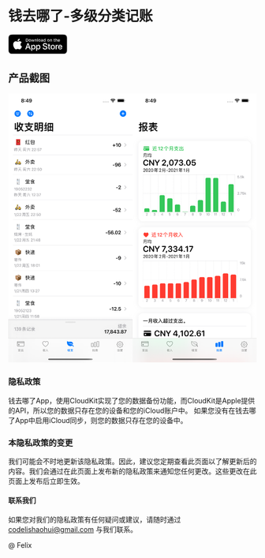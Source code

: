 # 钱去哪了-多级分类记账


<svg id="livetype" xmlns="http://www.w3.org/2000/svg" width="119.66407" height="40" viewBox="0 0 119.66407 40">
  <title>下载App</title>
  <g>
    <g>
      <g>
        <path d="M110.13477,0H9.53468c-.3667,0-.729,0-1.09473.002-.30615.002-.60986.00781-.91895.0127A13.21476,13.21476,0,0,0,5.5171.19141a6.66509,6.66509,0,0,0-1.90088.627A6.43779,6.43779,0,0,0,1.99757,1.99707,6.25844,6.25844,0,0,0,.81935,3.61816a6.60119,6.60119,0,0,0-.625,1.90332,12.993,12.993,0,0,0-.1792,2.002C.00587,7.83008.00489,8.1377,0,8.44434V31.5586c.00489.3105.00587.6113.01515.9219a12.99232,12.99232,0,0,0,.1792,2.0019,6.58756,6.58756,0,0,0,.625,1.9043A6.20778,6.20778,0,0,0,1.99757,38.001a6.27445,6.27445,0,0,0,1.61865,1.1787,6.70082,6.70082,0,0,0,1.90088.6308,13.45514,13.45514,0,0,0,2.0039.1768c.30909.0068.6128.0107.91895.0107C8.80567,40,9.168,40,9.53468,40H110.13477c.3594,0,.7246,0,1.084-.002.3047,0,.6172-.0039.9219-.0107a13.279,13.279,0,0,0,2-.1768,6.80432,6.80432,0,0,0,1.9082-.6308,6.27742,6.27742,0,0,0,1.6172-1.1787,6.39482,6.39482,0,0,0,1.1816-1.6143,6.60413,6.60413,0,0,0,.6191-1.9043,13.50643,13.50643,0,0,0,.1856-2.0019c.0039-.3106.0039-.6114.0039-.9219.0078-.3633.0078-.7246.0078-1.0938V9.53613c0-.36621,0-.72949-.0078-1.09179,0-.30664,0-.61426-.0039-.9209a13.5071,13.5071,0,0,0-.1856-2.002,6.6177,6.6177,0,0,0-.6191-1.90332,6.46619,6.46619,0,0,0-2.7988-2.7998,6.76754,6.76754,0,0,0-1.9082-.627,13.04394,13.04394,0,0,0-2-.17676c-.3047-.00488-.6172-.01074-.9219-.01269-.3594-.002-.7246-.002-1.084-.002Z" style="fill: #a6a6a6"/>
        <path d="M8.44483,39.125c-.30468,0-.602-.0039-.90429-.0107a12.68714,12.68714,0,0,1-1.86914-.1631,5.88381,5.88381,0,0,1-1.65674-.5479,5.40573,5.40573,0,0,1-1.397-1.0166,5.32082,5.32082,0,0,1-1.02051-1.3965,5.72186,5.72186,0,0,1-.543-1.6572,12.41351,12.41351,0,0,1-.1665-1.875c-.00634-.2109-.01464-.9131-.01464-.9131V8.44434S.88185,7.75293.8877,7.5498a12.37039,12.37039,0,0,1,.16553-1.87207,5.7555,5.7555,0,0,1,.54346-1.6621A5.37349,5.37349,0,0,1,2.61183,2.61768,5.56543,5.56543,0,0,1,4.01417,1.59521a5.82309,5.82309,0,0,1,1.65332-.54394A12.58589,12.58589,0,0,1,7.543.88721L8.44532.875H111.21387l.9131.0127a12.38493,12.38493,0,0,1,1.8584.16259,5.93833,5.93833,0,0,1,1.6709.54785,5.59374,5.59374,0,0,1,2.415,2.41993,5.76267,5.76267,0,0,1,.5352,1.64892,12.995,12.995,0,0,1,.1738,1.88721c.0029.2832.0029.5874.0029.89014.0079.375.0079.73193.0079,1.09179V30.4648c0,.3633,0,.7178-.0079,1.0752,0,.3252,0,.6231-.0039.9297a12.73126,12.73126,0,0,1-.1709,1.8535,5.739,5.739,0,0,1-.54,1.67,5.48029,5.48029,0,0,1-1.0156,1.3857,5.4129,5.4129,0,0,1-1.3994,1.0225,5.86168,5.86168,0,0,1-1.668.5498,12.54218,12.54218,0,0,1-1.8692.1631c-.2929.0068-.5996.0107-.8974.0107l-1.084.002Z"/>
      </g>
      <g id="_Group_" data-name="&lt;Group&gt;">
        <g id="_Group_2" data-name="&lt;Group&gt;">
          <g id="_Group_3" data-name="&lt;Group&gt;">
            <path id="_Path_" data-name="&lt;Path&gt;" d="M24.76888,20.30068a4.94881,4.94881,0,0,1,2.35656-4.15206,5.06566,5.06566,0,0,0-3.99116-2.15768c-1.67924-.17626-3.30719,1.00483-4.1629,1.00483-.87227,0-2.18977-.98733-3.6085-.95814a5.31529,5.31529,0,0,0-4.47292,2.72787c-1.934,3.34842-.49141,8.26947,1.3612,10.97608.9269,1.32535,2.01018,2.8058,3.42763,2.7533,1.38706-.05753,1.9051-.88448,3.5794-.88448,1.65876,0,2.14479.88448,3.591.8511,1.48838-.02416,2.42613-1.33124,3.32051-2.66914a10.962,10.962,0,0,0,1.51842-3.09251A4.78205,4.78205,0,0,1,24.76888,20.30068Z" style="fill: #fff"/>
            <path id="_Path_2" data-name="&lt;Path&gt;" d="M22.03725,12.21089a4.87248,4.87248,0,0,0,1.11452-3.49062,4.95746,4.95746,0,0,0-3.20758,1.65961,4.63634,4.63634,0,0,0-1.14371,3.36139A4.09905,4.09905,0,0,0,22.03725,12.21089Z" style="fill: #fff"/>
          </g>
        </g>
        <g>
          <path d="M42.30227,27.13965h-4.7334l-1.13672,3.35645H34.42727l4.4834-12.418h2.083l4.4834,12.418H43.438ZM38.0591,25.59082h3.752l-1.84961-5.44727h-.05176Z" style="fill: #fff"/>
          <path d="M55.15969,25.96973c0,2.81348-1.50586,4.62109-3.77832,4.62109a3.0693,3.0693,0,0,1-2.84863-1.584h-.043v4.48438h-1.8584V21.44238H48.4302v1.50586h.03418a3.21162,3.21162,0,0,1,2.88281-1.60059C53.645,21.34766,55.15969,23.16406,55.15969,25.96973Zm-1.91016,0c0-1.833-.94727-3.03809-2.39258-3.03809-1.41992,0-2.375,1.23047-2.375,3.03809,0,1.82422.95508,3.0459,2.375,3.0459C52.30227,29.01563,53.24953,27.81934,53.24953,25.96973Z" style="fill: #fff"/>
          <path d="M65.12453,25.96973c0,2.81348-1.50586,4.62109-3.77832,4.62109a3.0693,3.0693,0,0,1-2.84863-1.584h-.043v4.48438h-1.8584V21.44238H58.395v1.50586h.03418A3.21162,3.21162,0,0,1,61.312,21.34766C63.60988,21.34766,65.12453,23.16406,65.12453,25.96973Zm-1.91016,0c0-1.833-.94727-3.03809-2.39258-3.03809-1.41992,0-2.375,1.23047-2.375,3.03809,0,1.82422.95508,3.0459,2.375,3.0459C62.26711,29.01563,63.21438,27.81934,63.21438,25.96973Z" style="fill: #fff"/>
          <path d="M71.71047,27.03613c.1377,1.23145,1.334,2.04,2.96875,2.04,1.56641,0,2.69336-.80859,2.69336-1.91895,0-.96387-.67969-1.541-2.28906-1.93652l-1.60937-.3877c-2.28027-.55078-3.33887-1.61719-3.33887-3.34766,0-2.14258,1.86719-3.61426,4.51855-3.61426,2.624,0,4.42285,1.47168,4.4834,3.61426h-1.876c-.1123-1.23926-1.13672-1.9873-2.63379-1.9873s-2.52148.75684-2.52148,1.8584c0,.87793.6543,1.39453,2.25488,1.79l1.36816.33594c2.54785.60254,3.60645,1.626,3.60645,3.44238,0,2.32324-1.85059,3.77832-4.79395,3.77832-2.75391,0-4.61328-1.4209-4.7334-3.667Z" style="fill: #fff"/>
          <path d="M83.34621,19.2998v2.14258h1.72168v1.47168H83.34621v4.99121c0,.77539.34473,1.13672,1.10156,1.13672a5.80752,5.80752,0,0,0,.61133-.043v1.46289a5.10351,5.10351,0,0,1-1.03223.08594c-1.833,0-2.54785-.68848-2.54785-2.44434V22.91406H80.16262V21.44238H81.479V19.2998Z" style="fill: #fff"/>
          <path d="M86.065,25.96973c0-2.84863,1.67773-4.63867,4.29395-4.63867,2.625,0,4.29492,1.79,4.29492,4.63867,0,2.85645-1.66113,4.63867-4.29492,4.63867C87.72609,30.6084,86.065,28.82617,86.065,25.96973Zm6.69531,0c0-1.9541-.89551-3.10742-2.40137-3.10742s-2.40039,1.16211-2.40039,3.10742c0,1.96191.89453,3.10645,2.40039,3.10645S92.76027,27.93164,92.76027,25.96973Z" style="fill: #fff"/>
          <path d="M96.18606,21.44238h1.77246v1.541h.043a2.1594,2.1594,0,0,1,2.17773-1.63574,2.86616,2.86616,0,0,1,.63672.06934v1.73828a2.59794,2.59794,0,0,0-.835-.1123,1.87264,1.87264,0,0,0-1.93652,2.083v5.37012h-1.8584Z" style="fill: #fff"/>
          <path d="M109.3843,27.83691c-.25,1.64355-1.85059,2.77148-3.89844,2.77148-2.63379,0-4.26855-1.76465-4.26855-4.5957,0-2.83984,1.64355-4.68164,4.19043-4.68164,2.50488,0,4.08008,1.7207,4.08008,4.46582v.63672h-6.39453v.1123a2.358,2.358,0,0,0,2.43555,2.56445,2.04834,2.04834,0,0,0,2.09082-1.27344Zm-6.28223-2.70215h4.52637a2.1773,2.1773,0,0,0-2.2207-2.29785A2.292,2.292,0,0,0,103.10207,25.13477Z" style="fill: #fff"/>
        </g>
      </g>
    </g>
    <g id="_Group_4" data-name="&lt;Group&gt;">
      <g>
        <path d="M37.82619,8.731a2.63964,2.63964,0,0,1,2.80762,2.96484c0,1.90625-1.03027,3.002-2.80762,3.002H35.67092V8.731Zm-1.22852,5.123h1.125a1.87588,1.87588,0,0,0,1.96777-2.146,1.881,1.881,0,0,0-1.96777-2.13379h-1.125Z" style="fill: #fff"/>
        <path d="M41.68068,12.44434a2.13323,2.13323,0,1,1,4.24707,0,2.13358,2.13358,0,1,1-4.24707,0Zm3.333,0c0-.97607-.43848-1.54687-1.208-1.54687-.77246,0-1.207.5708-1.207,1.54688,0,.98389.43457,1.55029,1.207,1.55029C44.57522,13.99463,45.01369,13.42432,45.01369,12.44434Z" style="fill: #fff"/>
        <path d="M51.57326,14.69775h-.92187l-.93066-3.31641h-.07031l-.92676,3.31641h-.91309l-1.24121-4.50293h.90137l.80664,3.436h.06641l.92578-3.436h.85254l.92578,3.436h.07031l.80273-3.436h.88867Z" style="fill: #fff"/>
        <path d="M53.85354,10.19482H54.709v.71533h.06641a1.348,1.348,0,0,1,1.34375-.80225,1.46456,1.46456,0,0,1,1.55859,1.6748v2.915h-.88867V12.00586c0-.72363-.31445-1.0835-.97168-1.0835a1.03294,1.03294,0,0,0-1.0752,1.14111v2.63428h-.88867Z" style="fill: #fff"/>
        <path d="M59.09377,8.437h.88867v6.26074h-.88867Z" style="fill: #fff"/>
        <path d="M61.21779,12.44434a2.13346,2.13346,0,1,1,4.24756,0,2.1338,2.1338,0,1,1-4.24756,0Zm3.333,0c0-.97607-.43848-1.54687-1.208-1.54687-.77246,0-1.207.5708-1.207,1.54688,0,.98389.43457,1.55029,1.207,1.55029C64.11232,13.99463,64.5508,13.42432,64.5508,12.44434Z" style="fill: #fff"/>
        <path d="M66.4009,13.42432c0-.81055.60352-1.27783,1.6748-1.34424l1.21973-.07031v-.38867c0-.47559-.31445-.74414-.92187-.74414-.49609,0-.83984.18213-.93848.50049h-.86035c.09082-.77344.81836-1.26953,1.83984-1.26953,1.12891,0,1.76563.562,1.76563,1.51318v3.07666h-.85547v-.63281h-.07031a1.515,1.515,0,0,1-1.35254.707A1.36026,1.36026,0,0,1,66.4009,13.42432Zm2.89453-.38477v-.37646l-1.09961.07031c-.62012.0415-.90137.25244-.90137.64941,0,.40527.35156.64111.835.64111A1.0615,1.0615,0,0,0,69.29543,13.03955Z" style="fill: #fff"/>
        <path d="M71.34816,12.44434c0-1.42285.73145-2.32422,1.86914-2.32422a1.484,1.484,0,0,1,1.38086.79h.06641V8.437h.88867v6.26074h-.85156v-.71143h-.07031a1.56284,1.56284,0,0,1-1.41406.78564C72.0718,14.772,71.34816,13.87061,71.34816,12.44434Zm.918,0c0,.95508.4502,1.52979,1.20313,1.52979.749,0,1.21191-.583,1.21191-1.52588,0-.93848-.46777-1.52979-1.21191-1.52979C72.72121,10.91846,72.26613,11.49707,72.26613,12.44434Z" style="fill: #fff"/>
        <path d="M79.23,12.44434a2.13323,2.13323,0,1,1,4.24707,0,2.13358,2.13358,0,1,1-4.24707,0Zm3.333,0c0-.97607-.43848-1.54687-1.208-1.54687-.77246,0-1.207.5708-1.207,1.54688,0,.98389.43457,1.55029,1.207,1.55029C82.12453,13.99463,82.563,13.42432,82.563,12.44434Z" style="fill: #fff"/>
        <path d="M84.66945,10.19482h.85547v.71533h.06641a1.348,1.348,0,0,1,1.34375-.80225,1.46456,1.46456,0,0,1,1.55859,1.6748v2.915H87.605V12.00586c0-.72363-.31445-1.0835-.97168-1.0835a1.03294,1.03294,0,0,0-1.0752,1.14111v2.63428h-.88867Z" style="fill: #fff"/>
        <path d="M93.51516,9.07373v1.1416h.97559v.74854h-.97559V13.2793c0,.47168.19434.67822.63672.67822a2.96657,2.96657,0,0,0,.33887-.02051v.74023a2.9155,2.9155,0,0,1-.4834.04541c-.98828,0-1.38184-.34766-1.38184-1.21582v-2.543h-.71484v-.74854h.71484V9.07373Z" style="fill: #fff"/>
        <path d="M95.70461,8.437h.88086v2.48145h.07031a1.3856,1.3856,0,0,1,1.373-.80664,1.48339,1.48339,0,0,1,1.55078,1.67871v2.90723H98.69v-2.688c0-.71924-.335-1.0835-.96289-1.0835a1.05194,1.05194,0,0,0-1.13379,1.1416v2.62988h-.88867Z" style="fill: #fff"/>
        <path d="M104.76125,13.48193a1.828,1.828,0,0,1-1.95117,1.30273A2.04531,2.04531,0,0,1,100.73,12.46045a2.07685,2.07685,0,0,1,2.07617-2.35254c1.25293,0,2.00879.856,2.00879,2.27V12.688h-3.17969v.0498a1.1902,1.1902,0,0,0,1.19922,1.29,1.07934,1.07934,0,0,0,1.07129-.5459Zm-3.126-1.45117h2.27441a1.08647,1.08647,0,0,0-1.1084-1.1665A1.15162,1.15162,0,0,0,101.63527,12.03076Z" style="fill: #fff"/>
      </g>
    </g>
  </g>
</svg>



## 产品截图
![Image](https://github.com/codelishaohui/cashflow-privacy/raw/main/docs/screenshot.png)

### 隐私政策

钱去哪了App，使用CloudKit实现了您的数据备份功能，而CloudKit是Apple提供的API，所以您的数据只存在您的设备和您的iCloud账户中。
如果您没有在钱去哪了App中启用iCloud同步，则您的数据只存在您的设备中。

### 本隐私政策的变更

我们可能会不时地更新该隐私政策。因此，建议您定期查看此页面以了解更新后的内容。我们会通过在此页面上发布新的隐私政策来通知您任何更改。这些更改在此页面上发布后立即生效。

#### 联系我们

如果您对我们的隐私政策有任何疑问或建议，请随时通过 codelishaohui@gmail.com 与我们联系。


@ Felix
